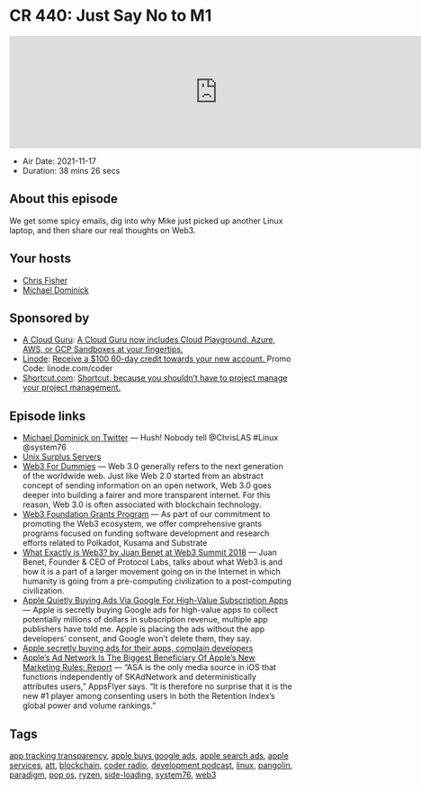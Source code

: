 # CR 440: Just Say No to M1

<iframe src="https://player.fireside.fm/v2/MLf2ZzhC+KiiuVvcj?theme=dark" width="740" height="200" frameborder="0" scrolling="no"></iframe>

* Air Date: 2021-11-17
* Duration: 38 mins 26 secs

## About this episode

We get some spicy emails, dig into why Mike just picked up another Linux laptop, and then share our real thoughts on Web3.

## Your hosts
* [Chris Fisher](https://coder.show/hosts/chrislas)
* [Michael Dominick](https://coder.show/hosts/michael)

## Sponsored by

  * [A Cloud Guru](https://acloudguru.com): [A Cloud Guru now includes Cloud Playground. Azure, AWS, or GCP Sandboxes at your fingertips.](https://acloudguru.com)
  * [Linode](https://linode.com/coder): [Receive a $100 60-day credit towards your new account. ](https://linode.com/coder) Promo Code: linode.com/coder
  * [Shortcut.com](https://shortcut.com/coder): [Shortcut, because you shouldn’t have to project manage your project management.](https://shortcut.com/coder)



## Episode links

  * [Michael Dominick on Twitter](https://twitter.com/dominucco/status/1460295524230303745 "Michael Dominick on Twitter") — Hush! Nobody tell @ChrisLAS #Linux @system76
  * [Unix Surplus Servers](https://unixsurplus.com/servers/ "Unix Surplus Servers")
  * [Web3 For Dummies](https://medium.com/online-io-blockchain-technologies/web3-for-dummies-a-quick-guide-eaddc9fb3ab3 "Web3 For Dummies") — Web 3.0 generally refers to the next generation of the worldwide web. Just like Web 2.0 started from an abstract concept of sending information on an open network, Web 3.0 goes deeper into building a fairer and more transparent internet. For this reason, Web 3.0 is often associated with blockchain technology. 
  * [Web3 Foundation Grants Program](https://github.com/w3f/Grants-Program#maintenance-grants "Web3 Foundation Grants Program") — As part of our commitment to promoting the Web3 ecosystem, we offer comprehensive grants programs focused on funding software development and research efforts related to Polkadot, Kusama and Substrate
  * [What Exactly is Web3? by Juan Benet at Web3 Summit 2018](https://www.youtube.com/watch?v=l44z35vabvA "What Exactly is Web3? by Juan Benet at Web3 Summit 2018") — Juan Benet, Founder & CEO of Protocol Labs, talks about what Web3 is and how it is a part of a larger movement going on in the Internet in which humanity is going from a pre-computing civilization to a post-computing civilization.
  * [Apple Quietly Buying Ads Via Google For High-Value Subscription Apps](https://www.forbes.com/sites/johnkoetsier/2021/11/12/apple-quietly-buying-ads-via-google-for-high-value-subscription-apps-to-capture-app-publisher-revenue/ "Apple Quietly Buying Ads Via Google For High-Value Subscription Apps") — Apple is secretly buying Google ads for high-value apps to collect potentially millions of dollars in subscription revenue, multiple app publishers have told me. Apple is placing the ads without the app developers’ consent, and Google won’t delete them, they say.
  * [Apple secretly buying ads for their apps, complain developers](https://9to5mac.com/2021/11/15/apple-secretly-buying-ads-apps/ "Apple secretly buying ads for their apps, complain developers")
  * [Apple’s Ad Network Is The Biggest Beneficiary Of Apple’s New Marketing Rules: Report](https://www.forbes.com/sites/johnkoetsier/2021/10/19/apples-ad-network-is-the-biggest-beneficiary-of-apples-new-marketing-rules-report/?sh=566f309877a0 "Apple’s Ad Network Is The Biggest Beneficiary Of Apple’s New Marketing Rules: Report") — “ASA is the only media source in iOS that functions independently of SKAdNetwork and deterministically attributes users,” AppsFlyer says. “It is therefore no surprise that it is the new #1 player among consenting users in both the Retention Index’s global power and volume rankings.”



## Tags

[app tracking transparency](https://coder.show/tags/app%20tracking%20transparency), [apple buys google ads](https://coder.show/tags/apple%20buys%20google%20ads), [apple search ads](https://coder.show/tags/apple%20search%20ads), [apple services](https://coder.show/tags/apple%20services), [att](https://coder.show/tags/att), [blockchain](https://coder.show/tags/blockchain), [coder radio](https://coder.show/tags/coder%20radio), [development podcast](https://coder.show/tags/development%20podcast), [linux](https://coder.show/tags/linux), [pangolin](https://coder.show/tags/pangolin), [paradigm](https://coder.show/tags/paradigm), [pop os](https://coder.show/tags/pop%20os), [ryzen](https://coder.show/tags/ryzen), [side-loading](https://coder.show/tags/side-loading), [system76](https://coder.show/tags/system76), [web3](https://coder.show/tags/web3)